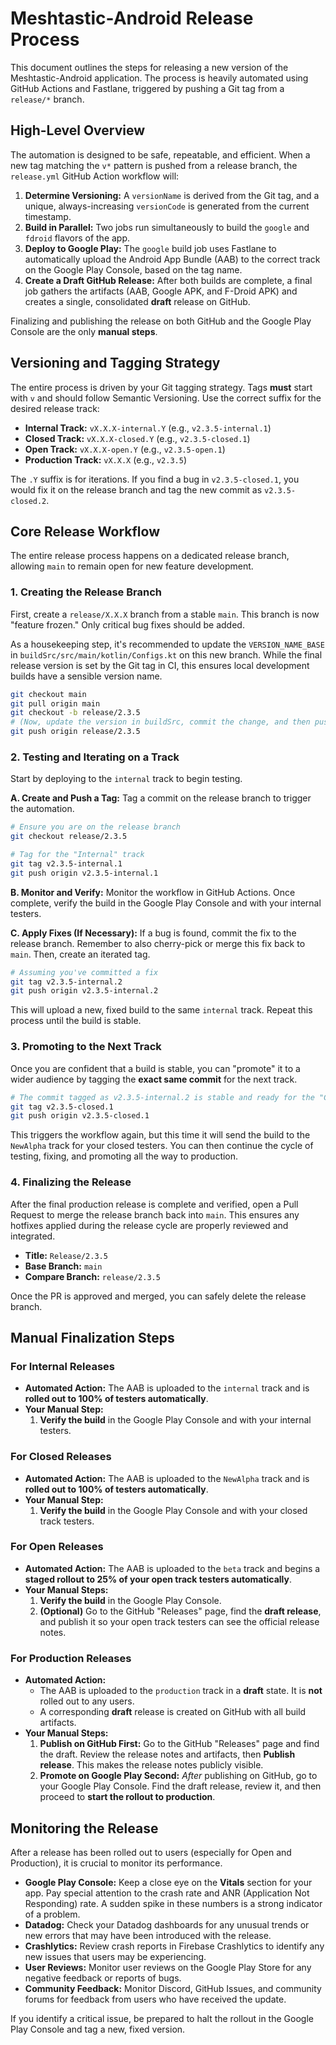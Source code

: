 # Meshtastic-Android Release Process

This document outlines the steps for releasing a new version of the Meshtastic-Android application. The process is heavily automated using GitHub Actions and Fastlane, triggered by pushing a Git tag from a `release/*` branch.

## High-Level Overview

The automation is designed to be safe, repeatable, and efficient. When a new tag matching the `v*` pattern is pushed from a release branch, the `release.yml` GitHub Action workflow will:

1.  **Determine Versioning:** A `versionName` is derived from the Git tag, and a unique, always-increasing `versionCode` is generated from the current timestamp.
2.  **Build in Parallel:** Two jobs run simultaneously to build the `google` and `fdroid` flavors of the app.
3.  **Deploy to Google Play:** The `google` build job uses Fastlane to automatically upload the Android App Bundle (AAB) to the correct track on the Google Play Console, based on the tag name.
4.  **Create a Draft GitHub Release:** After both builds are complete, a final job gathers the artifacts (AAB, Google APK, and F-Droid APK) and creates a single, consolidated **draft** release on GitHub.

Finalizing and publishing the release on both GitHub and the Google Play Console are the only **manual steps**.

## Versioning and Tagging Strategy

The entire process is driven by your Git tagging strategy. Tags **must** start with `v` and should follow Semantic Versioning. Use the correct suffix for the desired release track:

*   **Internal Track:** `vX.X.X-internal.Y` (e.g., `v2.3.5-internal.1`)
*   **Closed Track:** `vX.X.X-closed.Y` (e.g., `v2.3.5-closed.1`)
*   **Open Track:** `vX.X.X-open.Y` (e.g., `v2.3.5-open.1`)
*   **Production Track:** `vX.X.X` (e.g., `v2.3.5`)

The `.Y` suffix is for iterations. If you find a bug in `v2.3.5-closed.1`, you would fix it on the release branch and tag the new commit as `v2.3.5-closed.2`.

## Core Release Workflow

The entire release process happens on a dedicated release branch, allowing `main` to remain open for new feature development.

### 1. Creating the Release Branch
First, create a `release/X.X.X` branch from a stable `main`. This branch is now "feature frozen." Only critical bug fixes should be added.

As a housekeeping step, it's recommended to update the `VERSION_NAME_BASE` in `buildSrc/src/main/kotlin/Configs.kt` on this new branch. While the final release version is set by the Git tag in CI, this ensures local development builds have a sensible version name.

```bash
git checkout main
git pull origin main
git checkout -b release/2.3.5
# (Now, update the version in buildSrc, commit the change, and then push)
git push origin release/2.3.5
```

### 2. Testing and Iterating on a Track
Start by deploying to the `internal` track to begin testing.

**A. Create and Push a Tag:**
Tag a commit on the release branch to trigger the automation.
```bash
# Ensure you are on the release branch
git checkout release/2.3.5

# Tag for the "Internal" track
git tag v2.3.5-internal.1
git push origin v2.3.5-internal.1
```

**B. Monitor and Verify:**
Monitor the workflow in GitHub Actions. Once complete, verify the build in the Google Play Console and with your internal testers.

**C. Apply Fixes (If Necessary):**
If a bug is found, commit the fix to the release branch. Remember to also cherry-pick or merge this fix back to `main`. Then, create an iterated tag.
```bash
# Assuming you've committed a fix
git tag v2.3.5-internal.2
git push origin v2.3.5-internal.2
```
This will upload a new, fixed build to the same `internal` track. Repeat this process until the build is stable.

### 3. Promoting to the Next Track
Once you are confident that a build is stable, you can "promote" it to a wider audience by tagging the **exact same commit** for the next track.

```bash
# The commit tagged as v2.3.5-internal.2 is stable and ready for the "Closed" track
git tag v2.3.5-closed.1
git push origin v2.3.5-closed.1
```
This triggers the workflow again, but this time it will send the build to the `NewAlpha` track for your closed testers. You can then continue the cycle of testing, fixing, and promoting all the way to production.

### 4. Finalizing the Release
After the final production release is complete and verified, open a Pull Request to merge the release branch back into `main`. This ensures any hotfixes applied during the release cycle are properly reviewed and integrated.

*   **Title:** `Release/2.3.5`
*   **Base Branch:** `main`
*   **Compare Branch:** `release/2.3.5`

Once the PR is approved and merged, you can safely delete the release branch.

## Manual Finalization Steps

### For Internal Releases

*   **Automated Action:** The AAB is uploaded to the `internal` track and is **rolled out to 100% of testers automatically**.
*   **Your Manual Step:**
    1.  **Verify the build** in the Google Play Console and with your internal testers.

### For Closed Releases

*   **Automated Action:** The AAB is uploaded to the `NewAlpha` track and is **rolled out to 100% of testers automatically**.
*   **Your Manual Step:**
    1.  **Verify the build** in the Google Play Console and with your closed track testers.

### For Open Releases

*   **Automated Action:** The AAB is uploaded to the `beta` track and begins a **staged rollout to 25% of your open track testers automatically**.
*   **Your Manual Steps:**
    1.  **Verify the build** in the Google Play Console.
    2.  **(Optional)** Go to the GitHub "Releases" page, find the **draft release**, and publish it so your open track testers can see the official release notes.

### For Production Releases

*   **Automated Action:**
    *   The AAB is uploaded to the `production` track in a **draft** state. It is **not** rolled out to any users.
    *   A corresponding **draft** release is created on GitHub with all build artifacts.
*   **Your Manual Steps:**
    1.  **Publish on GitHub First:** Go to the GitHub "Releases" page and find the draft. Review the release notes and artifacts, then **Publish release**. This makes the release notes publicly visible.
    2.  **Promote on Google Play Second:** *After* publishing on GitHub, go to your Google Play Console. Find the draft release, review it, and then proceed to **start the rollout to production**.

## Monitoring the Release

After a release has been rolled out to users (especially for Open and Production), it is crucial to monitor its performance.

*   **Google Play Console:** Keep a close eye on the **Vitals** section for your app. Pay special attention to the crash rate and ANR (Application Not Responding) rate. A sudden spike in these numbers is a strong indicator of a problem.
*   **Datadog:** Check your Datadog dashboards for any unusual trends or new errors that may have been introduced with the release.
*   **Crashlytics:** Review crash reports in Firebase Crashlytics to identify any new issues that users may be experiencing.
*   **User Reviews:** Monitor user reviews on the Google Play Store for any negative feedback or reports of bugs.
*   **Community Feedback:** Monitor Discord, GitHub Issues, and community forums for feedback from users who have received the update.

If you identify a critical issue, be prepared to halt the rollout in the Google Play Console and tag a new, fixed version.
